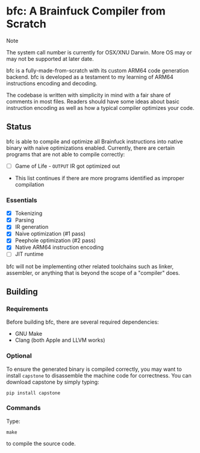 # bfc: A Brainfuck Compiler from Scratch

> [!NOTE]
> The system call number is currently for OSX/XNU Darwin. More OS may or may not be supported at later date.

bfc is a fully-made-from-scratch with its custom ARM64 code generation backend. bfc is developed as a testament to my learning of ARM64 instructions encoding and decoding.

The codebase is written with simplicity in mind with a fair share of comments in most files. Readers should have some ideas about basic instruction encoding as well as how a typical compiler optimizes your code. 

## Status

bfc is able to compile and optimize all Brainfuck instructions into native binary with naive optimizations enabled. Currently, there are certain programs that are not able to compile correctly:

- [ ] Game of Life - `OUTPUT` IR got optimized out
- This list continues if there are more programs identified as improper compilation

### Essentials

- [X] Tokenizing
- [X] Parsing
- [X] IR generation
- [X] Naive optimization (#1 pass)
- [X] Peephole optimization (#2 pass)
- [X] Native ARM64 instruction encoding
- [ ] JIT runtime

bfc will not be implementing other related toolchains such as linker, assembler, or anything that is beyond the scope of a "compiler" does.

## Building

### Requirements

Before building bfc, there are several required dependencies:

- GNU Make
- Clang (both Apple and LLVM works)

### Optional

To ensure the generated binary is compiled correctly, you may want to install `capstone` to disassemble the machine code for correctness. You can download capstone by simply typing:

```shell
pip install capstone
```

### Commands

Type:

```shell
make
```
to compile the source code.